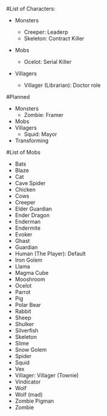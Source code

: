 
#List of Characters:

+ Monsters
  - Creeper: Leaderp
  - Skeleton: Contract Killer

+ Mobs
  - Ocelot: Serial Killer

+ Villagers
   - Villager (Librarian): Doctor role

#Planned
+ Monsters
  - Zombie: Framer
+ Mobs
+ Villagers
   - Squid: Mayor
+ Transforming

#List of Mobs

- Bats
- Blaze
- Cat
- Cave Spider
- Chicken
- Cows
- Creeper
- Elder Guardian
- Ender Dragon
- Enderman
- Endermite
- Evoker
- Ghast
- Guardian
- Human (The Player): Default
- Iron Golem
- Llama
- Magma Cube
- Mooshroom
- Ocelot
- Parrot
- Pig
- Polar Bear
- Rabbit
- Sheep
- Shulker
- Silverfish
- Skeleton
- Slime
- Snow Golem
- Spider
- Squid
- Vex
- Villager: Villager (Townie)
- Vindicator
- Wolf
- Wolf (mad)
- Zombie Pigman
- Zombie